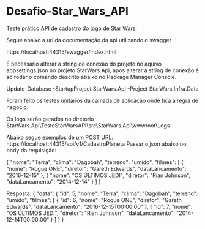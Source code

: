 # Desafio-Star_Wars_API

Teste prático API de cadastro do jogo de Star Wars.

Segue abaixo a url da documentação da api utilizando o swagger

https://localhost:44315/swagger/index.html

É necessario alterar a string de conexão do projeto no aquivo appsettings.json no projeto StarWars.Api, após alterar a string de conexão é só rodar o comando descrito abaixo no Package Manager Console.

Update-Database -StartupProject StarWars.Api -Project StarWars.Infra.Data

Foram feito os testes unitarios da camada de aplicação onde fica a regra de negocio.

Os logs serão gerados no diretorio
StarWars.Api\TesteStarWarsAPI\src\StarWars.Api\wwwroot\Logs

Abaixo segue exemplos de um POST 
URL: https://localhost:44315/api/v1/CadastroPlaneta
Passar o json abaixo no body da requisição:

{
  "nome": "Terra",
  "clima": "Dagobah",
  "terreno": "umido",
  "filmes": [
    {
      "nome": "Rogue ONE",
      "diretor": "Gareth Edwards",
      "dataLancamento": "2016-12-15"
    },
     {
      "nome": "OS ÚLTIMOS JEDI",
      "diretor": "Rian Johnson",
      "dataLancamento": "2014-12-14"
    }
  ]
}

Resposta:
{
    "data": {
        "id": 5,
        "nome": "Terra",
        "clima": "Dagobah",
        "terreno": "umido",
        "filmes": [
            {
                "id": 6,
                "nome": "Rogue ONE",
                "diretor": "Gareth Edwards",
                "dataLancamento": "2016-12-15T00:00:00"
            },
            {
                "id": 7,
                "nome": "OS ÚLTIMOS JEDI",
                "diretor": "Rian Johnson",
                "dataLancamento": "2014-12-14T00:00:00"
            }
        ]
    }
}



